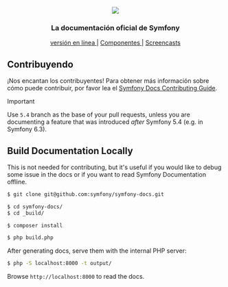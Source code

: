 <p align="center"><a href="https://symfony.com" target="_blank">
  <img src="https://symfony.com/logos/symfony_black_02.svg">
</a></p>

<h3 align="center">
  La documentación oficial de Symfony
</h3>

<p align="center">
  <a href="https://symfony.com/doc/current/index.html">
    versión en línea
  </a>
  <span> | </span>
  <a href="https://symfony.com/components">
    Componentes
  </a>
  <span> | </span>
  <a href="https://symfonycasts.com">
    Screencasts
  </a>
</p>

Contribuyendo
------------

¡Nos encantan los contribuyentes! Para obtener más información sobre cómo puede contribuir, por favor lea el [Symfony Docs Contributing Guide](https://symfony.com/doc/current/contributing/documentation/overview.html).

> [!IMPORTANT]
> Use `5.4` branch as the base of your pull requests, unless you are documenting a
> feature that was introduced *after* Symfony 5.4 (e.g. in Symfony 6.3).

Build Documentation Locally
---------------------------

This is not needed for contributing, but it's useful if you would like to debug some
issue in the docs or if you want to read Symfony Documentation offline.

```bash
$ git clone git@github.com:symfony/symfony-docs.git

$ cd symfony-docs/
$ cd _build/

$ composer install

$ php build.php
```

After generating docs, serve them with the internal PHP server:

```bash
$ php -S localhost:8000 -t output/
```

Browse `http://localhost:8000` to read the docs.
